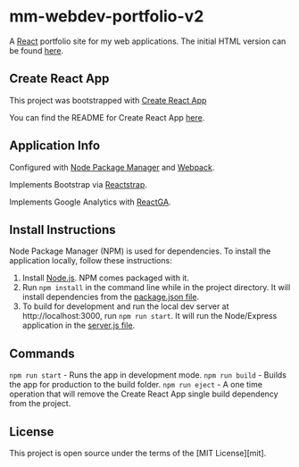 # mm-webdev-portfolio-v2
A [React](https://reactjs.org/) portfolio site for my web applications. The initial HTML version can be found [here](https://github.com/MitulMistry/mm-webdev-portfolio-v1).

## Create React App
This project was bootstrapped with [Create React App](https://github.com/facebookincubator/create-react-app)

You can find the README for Create React App [here](https://github.com/facebookincubator/create-react-app/blob/master/packages/react-scripts/template/README.md).

## Application Info
Configured with [Node Package Manager](https://www.npmjs.com/) and [Webpack](https://webpack.js.org/).

Implements Bootstrap via [Reactstrap](https://reactstrap.github.io/).

Implements Google Analytics with [ReactGA](https://github.com/react-ga/react-ga).

## Install Instructions
Node Package Manager (NPM) is used for dependencies. To install the application locally, follow these instructions:

1. Install [Node.js](https://nodejs.org/). NPM comes packaged with it.
2. Run `npm install` in the command line while in the project directory. It will install dependencies from the [package.json file](../master/package.json).
3. To build for development and run the local dev server at http://localhost:3000, run `npm run start`. It will run the Node/Express application in the [server.js file](../master/server.js).

## Commands
`npm run start` - Runs the app in development mode.
`npm run build` - Builds the app for production to the build folder.
`npm run eject` - A one time operation that will remove the Create React App single build dependency from the project.

## License
This project is open source under the terms of the [MIT License][mit].
